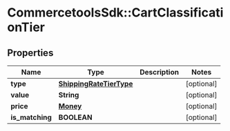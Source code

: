 # CommercetoolsSdk::CartClassificationTier

## Properties
Name | Type | Description | Notes
------------ | ------------- | ------------- | -------------
**type** | [**ShippingRateTierType**](ShippingRateTierType.md) |  | [optional] 
**value** | **String** |  | [optional] 
**price** | [**Money**](Money.md) |  | [optional] 
**is_matching** | **BOOLEAN** |  | [optional] 


